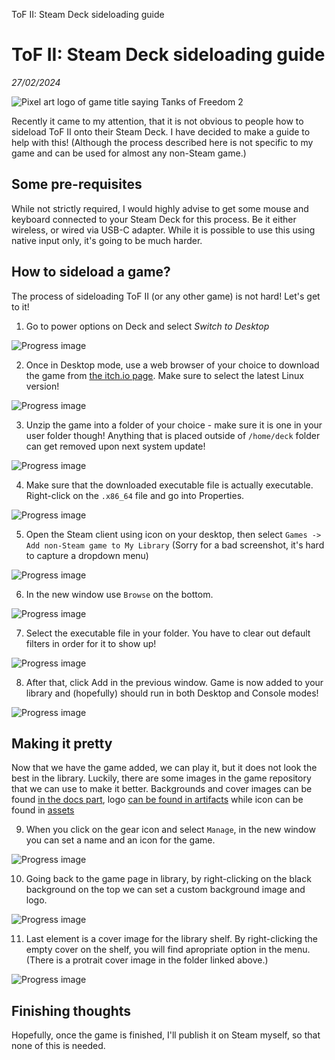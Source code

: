 ToF II: Steam Deck sideloading guide

# ToF II: Steam Deck sideloading guide
*27/02/2024*

![Pixel art logo of game title saying Tanks of Freedom 2](/assets/images/articles/steam-deck-sideload/logo.png "Game title logo accompanied by Steam Deck logo")

Recently it came to my attention, that it is not obvious to people how to sideload ToF II onto their Steam Deck. I have decided to make a guide to help with this! (Although the process described here is not specific to my game and can be used for almost any non-Steam game.)

## Some pre-requisites

While not strictly required, I would highly advise to get some mouse and keyboard connected to your Steam Deck for this process. Be it either wireless, or wired via USB-C adapter. While it is possible to use this using native input only, it's going to be much harder.

## How to sideload a game?

The process of sideloading ToF II (or any other game) is not hard! Let's get to it!

1. Go to power options on Deck and select _Switch to Desktop_

![Progress image](/assets/images/articles/steam-deck-sideload/step1.jpg "Progress image")

2. Once in Desktop mode, use a web browser of your choice to download the game from [the itch.io page](https://czlowiekimadlo.itch.io/tanks-of-freedom-ii). Make sure to select the latest Linux version!

![Progress image](/assets/images/articles/steam-deck-sideload/step2.png "Progress image")

3. Unzip the game into a folder of your choice - make sure it is one in your user folder though! Anything that is placed outside of `/home/deck` folder can get removed upon next system update!

![Progress image](/assets/images/articles/steam-deck-sideload/step3.png "Progress image")

4. Make sure that the downloaded executable file is actually executable. Right-click on the `.x86_64` file and go into Properties.

![Progress image](/assets/images/articles/steam-deck-sideload/step4.png "Progress image")

5. Open the Steam client using icon on your desktop, then select `Games -> Add non-Steam game to My Library` (Sorry for a bad screenshot, it's hard to capture a dropdown menu)

![Progress image](/assets/images/articles/steam-deck-sideload/step5.png "Progress image")

6. In the new window use `Browse` on the bottom.

![Progress image](/assets/images/articles/steam-deck-sideload/step6.png "Progress image")

7. Select the executable file in your folder. You have to clear out default filters in order for it to show up!

![Progress image](/assets/images/articles/steam-deck-sideload/step7.png "Progress image")

8. After that, click Add in the previous window. Game is now added to your library and (hopefully) should run in both Desktop and Console modes!

![Progress image](/assets/images/articles/steam-deck-sideload/step8.png "Progress image")

## Making it pretty

Now that we have the game added, we can play it, but it does not look the best in the library. Luckily, there are some images in the game repository that we can use to make it better. Backgrounds and cover images can be found [in the docs part](https://github.com/P1X-in/tanks-of-freedom-ii/tree/master/docs/devlog/steamdeck), logo [can be found in artifacts](https://github.com/P1X-in/tanks-of-freedom-ii/blob/master/docs/artefacts/tof2_logo.png) while icon can be found in [assets](https://github.com/P1X-in/tanks-of-freedom-ii/blob/master/assets/icons/tof2_icon1024.png)

9. When you click on the gear icon and select `Manage`, in the new window you can set a name and an icon for the game.

![Progress image](/assets/images/articles/steam-deck-sideload/step9.png "Progress image")


10. Going back to the game page in library, by right-clicking on the black background on the top we can set a custom background image and logo.

![Progress image](/assets/images/articles/steam-deck-sideload/step10.png "Progress image")

11. Last element is a cover image for the library shelf. By right-clicking the empty cover on the shelf, you will find apropriate option in the menu. (There is a protrait cover image in the folder linked above.)

![Progress image](/assets/images/articles/steam-deck-sideload/step11.png "Progress image")

## Finishing thoughts

Hopefully, once the game is finished, I'll publish it on Steam myself, so that none of this is needed.
